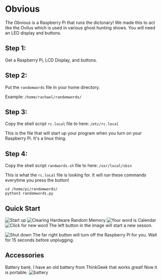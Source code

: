 # Obvious

The Obvious is a Raspberry Pi that runs the dictonary! We made this to act like the Ovilus which is used in various ghost hunting shows.  You will need an LED display and buttons. 


## Step 1:

Get a Raspberry Pi, LCD Display, and buttons. 

## Step 2:

Put the `randomwords` file in your home directory. 

Example: `/home/rachael/randomwords/`

## Step 3:

Copy the shell script `rc.local` file to here: `/etc/rc.local`

This is the file that will start up your program when you turn on your Raspberry Pi. It's a linux thing.

## Step 4: 

Copy the shell script `randwords.sh` file to here: `/usr/local/sbin`

This is what the `rc.local` file is looking for. It will run these commands everytime you press the button!

```
cd /home/pi/randomwords/
python3 randomwords.py
```

## Quick Start
![Start up](https://i.imgur.com/fjx8aiI.jpg)
![Clearing Hardware Random Memory](https://i.imgur.com/RblEgYr.jpg)
![Your word is Calendar](https://i.imgur.com/U8vOluu.jpg)
![Click for new word](https://i.imgur.com/JDjqOKD.gif)
The left button in the image will start a new sesson. 


![Shut down](https://i.imgur.com/SkHHBk5.gif)
The far right button will turn off the Raspberry Pi for you. Wait for 15 seconds before unplugging. 


## Accessories

Battery bank. I have an old battery from ThinkGeek that works great! Now it is portable. 
![battery](https://i.imgur.com/Qyyv89l.jpg)